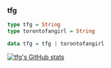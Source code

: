 ### tfg

```haskell
type tfg = String
type torontofangirl = String

data tfg = tfg | torontofangirl
```

[![tfg's GitHub stats](https://github-readme-stats.vercel.app/api?username=tfg)](https://github.com/anuraghazra/github-readme-stats)

<!--
**torontofangirl/torontofangirl** is a ✨ _special_ ✨ repository because its `README.md` (this file) appears on your GitHub profile.

Here are some ideas to get you started:

- 🔭 I’m currently working on ...
- 🌱 I’m currently learning ...
- 👯 I’m looking to collaborate on ...
- 🤔 I’m looking for help with ...
- 💬 Ask me about ...
- 📫 How to reach me: ...
- 😄 Pronouns: ...
- ⚡ Fun fact: ...
-->
